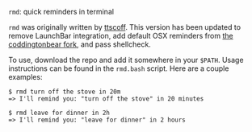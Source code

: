 `rmd`: quick reminders in terminal

`rmd` was originally written by [ttscoff](https://gist.github.com/ttscoff/cded212ec4dd457186ca). This version has been updated to remove LaunchBar integration, add default OSX reminders from [the coddingtonbear fork](https://gist.github.com/coddingtonbear/8cb622e207f6fcf4d22959fecd5d0c44), and pass shellcheck.

To use, download the repo and add it somewhere in your `$PATH`. Usage instructions can be found in the `rmd.bash` script. Here are a couple examples:

```
$ rmd turn off the stove in 20m
=> I'll remind you: "turn off the stove" in 20 minutes

$ rmd leave for dinner in 2h
=> I'll remind you: "leave for dinner" in 2 hours
```

